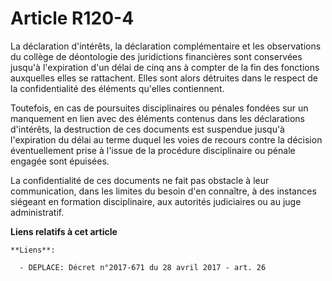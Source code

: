 # Article R120-4

La  déclaration d'intérêts, la déclaration complémentaire et les  observations du collège de déontologie des juridictions
financières sont  conservées jusqu'à l'expiration d'un délai de cinq ans à compter de la  fin des fonctions auxquelles elles
se rattachent. Elles sont alors  détruites dans le respect de la confidentialité des éléments qu'elles  contiennent. 

Toutefois, en cas de poursuites  disciplinaires ou pénales fondées sur un manquement en lien avec des  éléments contenus dans
les déclarations d'intérêts, la destruction de  ces documents est suspendue jusqu'à l'expiration du délai au terme  duquel
les voies de recours contre la décision éventuellement prise à  l'issue de la procédure disciplinaire ou pénale engagée sont
épuisées. 

La confidentialité de ces documents ne fait pas obstacle à leur  communication, dans les limites du besoin d'en connaître, à
des  instances siégeant en formation disciplinaire, aux autorités judiciaires  ou au juge administratif.

**Liens relatifs à cet article**

	**Liens**:

	  - DEPLACE: Décret n°2017-671 du 28 avril 2017 - art. 26

